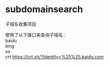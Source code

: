 # subdomainsearch  
子域名收集项目  
  
  使用了以下接口来查询子域名：  
  baidu  
  bing  
  so  
  crt https://crt.sh/?Identity=%25%25.baidu.com
